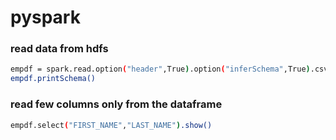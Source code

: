 # pyspark
### read data from hdfs
```bash
empdf = spark.read.option("header",True).option("inferSchema",True).csv("/input_data/employees.csv")
empdf.printSchema() 
```
### read few columns only from the dataframe
```bash
empdf.select("FIRST_NAME","LAST_NAME").show()
```
